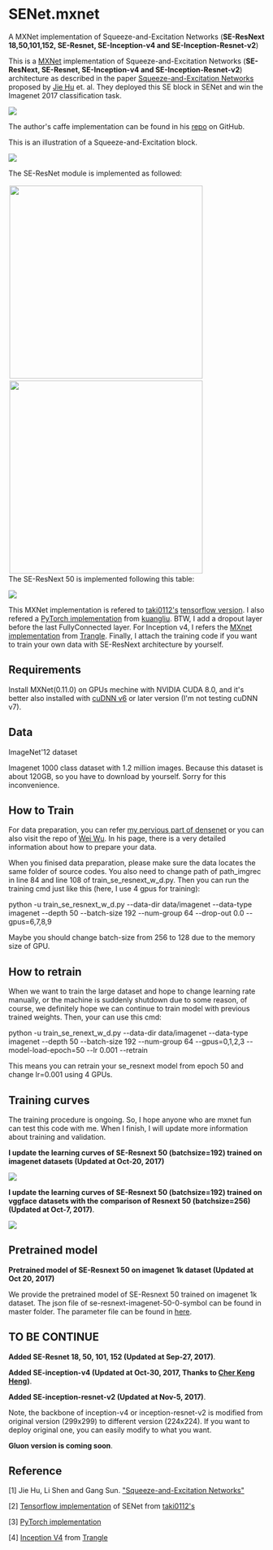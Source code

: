 # SENet.mxnet
A MXNet implementation of Squeeze-and-Excitation Networks 
(**SE-ResNext 18,50,101,152, SE-Resnet, SE-Inception-v4 and SE-Inception-Resnet-v2**)

This is a [MXNet](http://mxnet.io/) implementation of Squeeze-and-Excitation Networks (**SE-ResNext, SE-Resnet, SE-Inception-v4 and SE-Inception-Resnet-v2**) architecture as described in the paper [Squeeze-and-Excitation Networks](https://arxiv.org/pdf/1709.01507v1.pdf) proposed by [Jie Hu](https://github.com/hujie-frank) et. al. They deployed this SE block in SENet and win the Imagenet 2017 classification task.

![](title.png)

The author's caffe implementation can be found in his [repo](https://github.com/hujie-frank/SENet) on GitHub.

This is an illustration of a Squeeze-and-Excitation block.

![](SE_Block.png) 

The SE-ResNet module is implemented as followed:

<div style="float:left;border:solid 1px 000;margin:2px;"><img src="SE-ResNet_module.png" width = "380"></div>
<div style="float:left;border:solid 1px 000;margin:2px;"><img src="SE-Inception_Block.png" width = "380"></div>
<div style="float:none;clear:both;">

The SE-ResNext 50 is implemented following this table:

![](SE-ResNext_50.png)

This MXNet implementation is refered to [taki0112's](https://github.com/taki0112) [tensorflow version](https://github.com/taki0112/SENet-Tensorflow). I also refered a [PyTorch implementation](https://github.com/kuangliu/pytorch-cifar/blob/master/models/senet.py) from [kuangliu](https://github.com/kuangliu). BTW, I add a dropout layer before the last FullyConnected layer. For Inception v4, I refers the [MXnet implementation](https://github.com/Trangle/mxnet-inception-v4) from [Trangle](https://github.com/Trangle). Finally, I attach the training code if you want to train your own data with SE-ResNext architecture by yourself. 


## Requirements

Install MXNet(0.11.0) on GPUs mechine with NVIDIA CUDA 8.0, and it's better also installed with [cuDNN v6](https://developer.nvidia.com/cudnn) or later version (I'm not testing cuDNN v7).

## Data

ImageNet'12 dataset

Imagenet 1000 class dataset with 1.2 million images. Because this dataset is about 120GB, so you have to download by yourself. Sorry for this inconvenience.

## How to Train

For data preparation, you can refer [my pervious part of densenet](https://github.com/bruinxiong/densenet.mxnet) or you can also visit the repo of [Wei Wu](https://github.com/tornadomeet/ResNet). In his page, there is a very detailed information about how to prepare your data. 

When you finised data preparation, please make sure the data locates the same folder of source codes. You also need to change path of path_imgrec in line 84 and line 108 of train_se_resnext_w_d.py. Then you can run the training cmd just like this (here, I use 4 gpus for training):

python -u train_se_resnext_w_d.py --data-dir data/imagenet --data-type imagenet --depth 50 --batch-size 192 --num-group 64 --drop-out 0.0 --gpus=6,7,8,9

Maybe you should change batch-size from 256 to 128 due to the memory size of GPU.

## How to retrain

When we want to train the large dataset and hope to change learning rate manually, or the machine is suddenly shutdown due to some reason, of course, we definitely hope we can continue to train model with previous trained weights. Then, your can use this cmd:

python -u train_se_renext_w_d.py --data-dir data/imagenet --data-type imagenet --depth 50 --batch-size 192 --num-group 64 --gpus=0,1,2,3 --model-load-epoch=50 --lr 0.001 --retrain

This means you can retrain your se_resnext model from epoch 50 and change lr=0.001 using 4 GPUs.

## Training curves

The training procedure is ongoing. So, I hope anyone who are mxnet fun can test this code with me. When I finish, I will update more information about training and validation.

**I update the learning curves of SE-Resnext 50 (batchsize=192) trained on imagenet datasets (Updated at Oct-20, 2017)**

![](se_resnext_50_imagenet_curves.png)

**I update the learning curves of SE-Resnext 50 (batchsize=192) trained on vggface datasets with the comparison of Resnext 50 (batchsize=256) (Updated at Oct-7, 2017)**. 

![](Curves.png)

## Pretrained model

**Pretrained model of SE-Resnext 50 on imagenet 1k dataset (Updated at Oct 20, 2017)**

We provide the pretrained model of SE-Resnext 50 trained on imagenet 1k dataset. The json file of se-resnext-imagenet-50-0-symbol can be found in master folder. The parameter file can be found in [here](https://drive.google.com/open?id=0B_M7XF_l0CzXOHNybXVWLWZteEE).

## TO BE CONTINUE

**Added SE-Resnet 18, 50, 101, 152 (Updated at Sep-27, 2017)**.

**Added SE-inception-v4 (Updated at Oct-30, 2017, Thanks to [Cher Keng Heng](https://github.com/hengck23))**.

**Added SE-inception-resnet-v2 (Updated at Nov-5, 2017)**.

Note, the backbone of inception-v4 or inception-resnet-v2 is modified from original version (299x299) to different version (224x224). If you want to deploy original one, you can easily modify to what you want.

**Gluon version is coming soon**.

## Reference

[1]  Jie Hu, Li Shen and Gang Sun. ["Squeeze-and-Excitation Networks"](https://arxiv.org/pdf/1709.01507v1.pdf) 

[2]  [Tensorflow implementation](https://github.com/taki0112/SENet-Tensorflow) of SENet from [taki0112's](https://github.com/taki0112)

[3]  [PyTorch implementation](https://github.com/kuangliu/pytorch-cifar/blob/master/models/senet.py)

[4]  [Inception V4](https://github.com/Trangle/mxnet-inception-v4) from [Trangle](https://github.com/Trangle)
